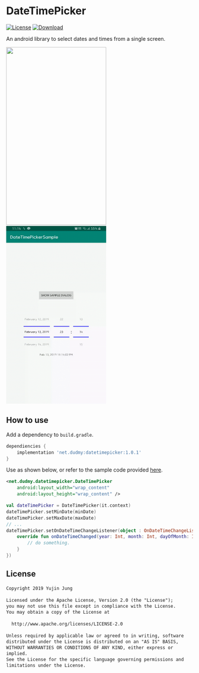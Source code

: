 # DateTimePicker

[![License](https://img.shields.io/hexpm/l/plug.svg)](https://github.com/dudmy/DateTimePicker/blob/master/LICENSE)
[![Download](https://img.shields.io/bintray/v/dudmy/maven/datetimepicker.svg?colorB=yellow&style=flat)](https://bintray.com/dudmy/maven/datetimepicker)

An android library to select dates and times from a single screen.

<img src="https://github.com/dudmy/DateTimePicker/blob/master/screenshot-1.gif" width="270" height="480"> <img src="https://github.com/dudmy/DateTimePicker/blob/master/screenshot-2.gif" width="270" height="480">

## How to use

Add a dependency to `build.gradle`.

```groovy
dependiencies {
    implementation 'net.dudmy:datetimepicker:1.0.1'
}
```

Use as shown below, or refer to the sample code provided [here](https://github.com/dudmy/DateTimePicker/blob/master/app/src/main/java/net/dudmy/datetimepickersample/MainActivity.kt).

```xml
<net.dudmy.datetimepicker.DateTimePicker
    android:layout_width="wrap_content"
    android:layout_height="wrap_content" />
```

```kotlin
val dateTimePicker = DateTimePicker(it.context)
dateTimePicker.setMinDate(minDate)
dateTimePicker.setMaxDate(maxDate)
// ...
dateTimePicker.setOnDateTimeChangeListener(object : OnDateTimeChangeListener {
    override fun onDateTimeChanged(year: Int, month: Int, dayOfMonth: Int, hour: Int, minute: Int) {
        // do something.
    }
})
```

## License

```
Copyright 2019 Yujin Jung

Licensed under the Apache License, Version 2.0 (the "License");
you may not use this file except in compliance with the License.
You may obtain a copy of the License at

  http://www.apache.org/licenses/LICENSE-2.0

Unless required by applicable law or agreed to in writing, software
distributed under the License is distributed on an "AS IS" BASIS,
WITHOUT WARRANTIES OR CONDITIONS OF ANY KIND, either express or implied.
See the License for the specific language governing permissions and
limitations under the License.
```
